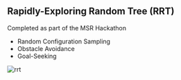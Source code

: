 ## Rapidly-Exploring Random Tree (RRT)

Completed as part of the MSR Hackathon

* Random Configuration Sampling
* Obstacle Avoidance
* Goal-Seeking

![rrt](https://github.com/henryburon/path-planning/assets/141075086/567dc51e-3cd4-4321-a04b-92d739e64be9)
